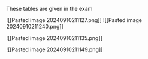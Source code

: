 These tables are given in the exam

![[Pasted image 20240910211127.png]]
![[Pasted image 20240910211240.png]]

![[Pasted image 20240910211135.png]]

![[Pasted image 20240910211149.png]]